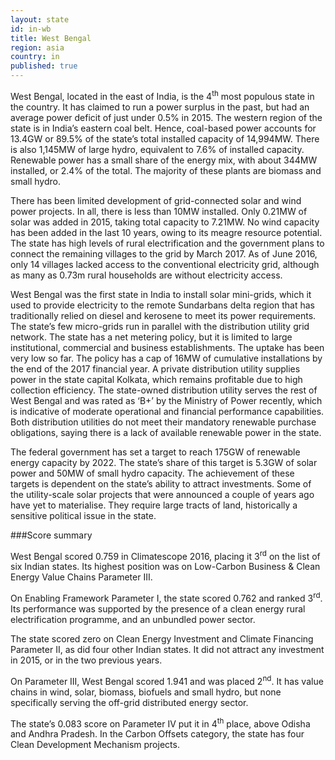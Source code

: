 ```yaml
---
layout: state
id: in-wb
title: West Bengal
region: asia
country: in
published: true
---
```

West Bengal, located in the east of India, is the 4<sup>th</sup> most populous state in the country. It has claimed to run a power surplus in the past, but had an average power deficit of just under 0.5% in 2015. 
The western region of the state is in India’s eastern coal belt. Hence, coal-based power accounts for 13.4GW or 89.5% of the state’s total installed capacity of 14,994MW. There is also 1,145MW of large hydro, equivalent to 7.6% of installed capacity. Renewable power has a small share of the energy mix, with about 344MW installed, or 2.4% of the total. The majority of these plants are biomass and small hydro. 

There has been limited development of grid-connected solar and wind power projects. In all, there is less than 10MW installed. Only 0.21MW of solar was added in 2015, taking total capacity to 7.21MW. No wind capacity has been added in the last 10 years, owing to its meagre resource potential.
The state has high levels of rural electrification and the government plans to connect the remaining villages to the grid by March 2017. As of June 2016, only 14 villages lacked access to the conventional electricity grid, although as many as 0.73m rural households are without electricity access. 

West Bengal was the first state in India to install solar mini-grids, which it used to provide electricity to the remote Sundarbans delta region that has traditionally relied on diesel and kerosene to meet its power requirements. The state’s few micro-grids run in parallel with the distribution utility grid network. 
The state has a net metering policy, but it is limited to large institutional, commercial and business establishments. The uptake has been very low so far. The policy has a cap of 16MW of cumulative installations by the end of the 2017 financial year.
A private distribution utility supplies power in the state capital Kolkata, which remains profitable due to high collection efficiency. The state-owned distribution utility serves the rest of West Bengal and was rated as ‘B+’ by the Ministry of Power recently, which is indicative of moderate operational and financial performance capabilities. Both distribution utilities do not meet their mandatory renewable purchase obligations, saying there is a lack of available renewable power in the state.

The federal government has set a target to reach 175GW of renewable energy capacity by 2022. The state’s share of this target is 5.3GW of solar power and 50MW of small hydro capacity. The achievement of these targets is dependent on the state’s ability to attract investments. Some of the utility-scale solar projects that were announced a couple of years ago have yet to materialise. They require large tracts of land, historically a sensitive political issue in the state. 


###Score summary

West Bengal scored 0.759 in Climatescope 2016, placing it 3<sup>rd</sup> on the list of six Indian states. Its highest position was on Low-Carbon Business & Clean Energy Value Chains Parameter III. 

On Enabling Framework Parameter I, the state scored 0.762 and ranked 3<sup>rd</sup>. Its performance was supported by the presence of a clean energy rural electrification programme, and an unbundled power sector. 

The state scored zero on Clean Energy Investment and Climate Financing Parameter II, as did four other Indian states. It did not attract any investment in 2015, or in the two previous years.

On Parameter III, West Bengal scored 1.941 and was placed 2<sup>nd</sup>. It has value chains in wind, solar, biomass, biofuels and small hydro, but none specifically serving the off-grid distributed energy sector. 

The state’s 0.083 score on Parameter IV put it in 4<sup>th</sup> place, above Odisha and Andhra Pradesh. In the Carbon Offsets category, the state has four Clean Development Mechanism projects.


